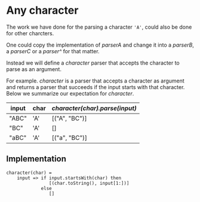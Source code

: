 # Any character
The work we have done for the parsing a character `'A'`, could also be done for other charcters.

One could copy the implementation of *parserA* and change it into a *parserB*, a *parserC* or a *parser^* for that matter.

Instead we will define a *character* parser that accepts the character to parse as an argument.

For example. *character* is a parser that accepts a character as argument and returns a parser that succeeds if the input starts with that character. Below we summarize our expectation for *character*.

| input | char | *character(char).parse(input)* |
|-------|------|--------------------------------|
| "ABC" | 'A'  | [("A", "BC")]                  |
| "BC"  | 'A'  | []                             |
| "aBC" | 'A'  | [("a", "BC")]                  |

## Implementation

```
character(char) =
    input => if input.startsWith(char) then
                [(char.toString(), input[1:])]
             else
                []
```